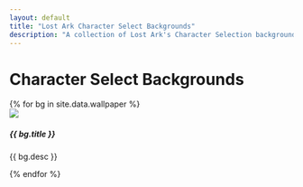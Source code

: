 ```yaml
---
layout: default
title: "Lost Ark Character Select Backgrounds"
description: "A collection of Lost Ark's Character Selection backgrounds."
---
```


<h1>Character Select Backgrounds</h1>

<div class="card-deck">
<div class="row">
{% for bg in site.data.wallpaper %}
  <div class="col-md-4">
  <div class="card h-100">
    <img class="card-img-top" src="/assets/img/wallpaper/wallpaper_icon_{{ bg.icon }}.png">
    <div class="card-body">
      <h5 class="card-title">{{ bg.title }}</h5>
      <p class="card-text">{{ bg.desc }}</p>
    </div>
  </div>
  </div>
{% endfor %}
</div>
</div>
